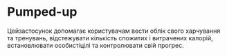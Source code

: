 # Pumped-up
Цейзастосунок допомагає користувачам вести облік свого харчування та тренувань, відстежувати кількість спожитих і витрачених калорій, встановлювати особистіцілі та контролювати свій прогрес.
